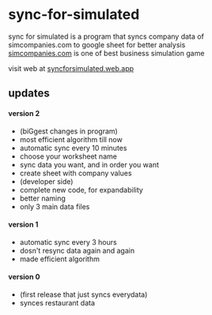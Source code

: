 # sync-for-simulated
sync for simulated is a program that syncs company data of simcompanies.com to google sheet for better analysis  
[simcompanies.com](https://www.simcompanies.com/) is one of best business simulation game  
  
visit web at [syncforsimulated.web.app](https://syncforsimulated.web.app)  

## updates
#### version 2
* (biGgest changes in program)  
* most efficient algorithm till now  
* automatic sync every 10 minutes  
* choose your worksheet name  
* sync data you want, and in order you want  
* create sheet with company values  
* (developer side)  
* complete new code, for expandability  
* better naming  
* only 3 main data files  

#### version 1
* automatic sync every 3 hours  
* dosn't resync data again and again  
* made efficient algorithm  

#### version 0
* (first release that just syncs everydata)  
* synces restaurant data  
